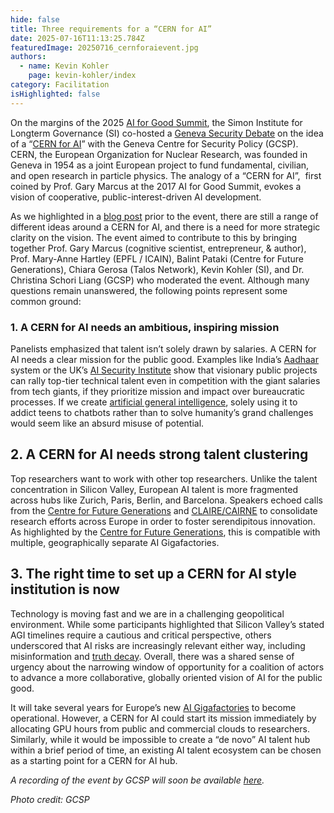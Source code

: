 ```yaml
---
hide: false
title: Three requirements for a “CERN for AI”
date: 2025-07-16T11:13:25.784Z
featuredImage: 20250716_cernforaievent.jpg
authors:
  - name: Kevin Kohler
    page: kevin-kohler/index
category: Facilitation
isHighlighted: false
---
```

On the margins of the 2025 [AI for Good Summit](https://aiforgood.itu.int/), the Simon Institute for Longterm Governance (SI) co-hosted a [Geneva Security Debate](https://www.gcsp.ch/events/cern-ai-models-international-technical-cooperation-ai-geneva-security-debate) on the idea of a “[CERN for AI](https://www.simoninstitute.ch/blog/post/cern-for-ai-one-analogy-many-visions/)” with the Geneva Centre for Security Policy (GCSP). CERN, the European Organization for Nuclear Research, was founded in Geneva in 1954 as a joint European project to fund fundamental, civilian, and open research in particle physics. The analogy of a “CERN for AI”,  first coined by Prof. Gary Marcus at the 2017 AI for Good Summit, evokes a vision of cooperative, public-interest-driven AI development.

As we highlighted in a [blog post](https://www.simoninstitute.ch/blog/post/cern-for-ai-one-analogy-many-visions/) prior to the event, there are still a range of different ideas around a CERN for AI, and there is a need for more strategic clarity on the vision. The event aimed to contribute to this by bringing together Prof. Gary Marcus (cognitive scientist, entrepreneur, & author), Prof. Mary-Anne Hartley (EPFL / ICAIN), Balint Pataki (Centre for Future Generations), Chiara Gerosa (Talos Network), Kevin Kohler (SI), and Dr. Christina Schori Liang (GCSP) who moderated the event. Although many questions remain unanswered, the following points represent some common ground: 

### 1. A CERN for AI needs an ambitious, inspiring mission

Panelists emphasized that talent isn’t solely drawn by salaries. A CERN for AI needs a clear mission for the public good. Examples like India’s [Aadhaar](https://en.wikipedia.org/wiki/Aadhaar) system or the UK’s [AI Security Institute](https://www.aisi.gov.uk/) show that visionary public projects can rally top-tier technical talent even in competition with the giant salaries from tech giants, if they prioritize mission and impact over bureaucratic processes. If we create [artificial general intelligence](https://www.simoninstitute.ch/blog/post/what-is-artificial-general-intelligence-agi-an-explainer-for-policymakers/), solely using it to addict teens to chatbots rather than to solve humanity’s grand challenges would seem like an absurd misuse of potential. 

## 2. A CERN for AI needs strong talent clustering

Top researchers want to work with other top researchers. Unlike the talent concentration in Silicon Valley, European AI talent is more fragmented across hubs like Zurich, Paris, Berlin, and Barcelona. Speakers echoed calls from the [Centre for Future Generations](https://cfg.eu/cern-for-ai-eu-report/) and [CLAIRE/CAIRNE](https://cairne.eu/wp-content/uploads/2019/10/CLAIRE-vision.pdf) to consolidate research efforts across Europe in order to foster serendipitous innovation. As highlighted by the [Centre for Future Generations](https://cfg.eu/cern-for-ai-eu-report/), this is compatible with multiple, geographically separate AI Gigafactories.

## 3. The right time to set up a CERN for AI style institution is now

Technology is moving fast and we are in a challenging geopolitical environment. While some participants highlighted that Silicon Valley’s stated AGI timelines require a cautious and critical perspective, others underscored that AI risks are increasingly relevant either way, including misinformation and [truth decay](https://www.rand.org/pubs/research_reports/RR2314.html). Overall, there was a shared sense of urgency about the narrowing window of opportunity for a coalition of actors to advance a more collaborative, globally oriented vision of AI for the public good. 

It will take several years for Europe’s new [AI Gigafactories](https://ec.europa.eu/commission/presscorner/detail/en/ip_25_467) to become operational. However, a CERN for AI could start its mission immediately by allocating GPU hours from public and commercial clouds to researchers. Similarly, while it would be impossible to create a “de novo” AI talent hub within a brief period of time, an existing AI talent ecosystem can be chosen as a starting point for a CERN for AI hub.

*A recording of the event by GCSP will soon be available [here](https://www.youtube.com/@thegcsp).*

*Photo credit: GCSP*